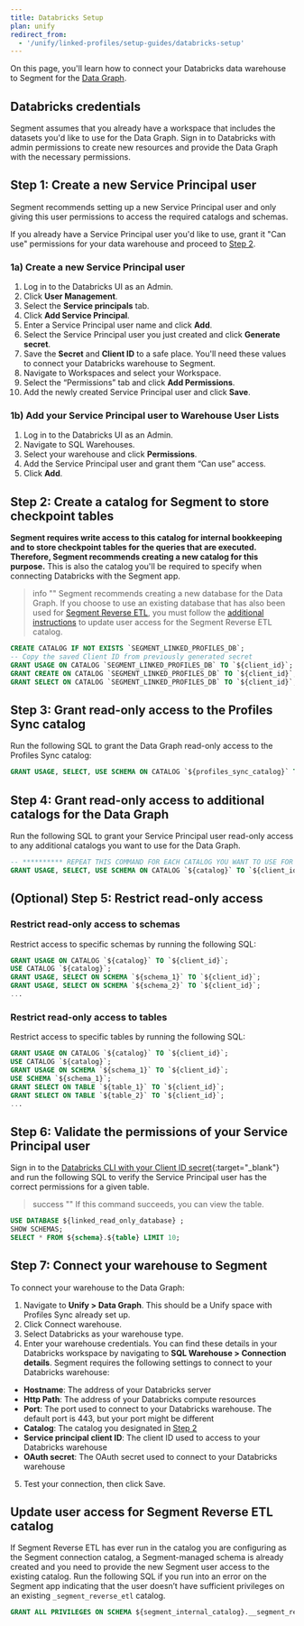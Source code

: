 ```yaml
---
title: Databricks Setup
plan: unify
redirect_from:
  - '/unify/linked-profiles/setup-guides/databricks-setup'
---
```


On this page, you'll learn how to connect your Databricks data warehouse to Segment for the [Data Graph](/docs/unify/data-graph/data-graph/). 

## Databricks credentials

Segment assumes that you already have a workspace that includes the datasets you'd like to use for the Data Graph. Sign in to Databricks with admin permissions to create new resources and provide the Data Graph with the necessary permissions. 

## Step 1: Create a new Service Principal user
Segment recommends setting up a new Service Principal user and only giving this user permissions to access the required catalogs and schemas. 

If you already have a Service Principal user you'd like to use, grant it "Can use" permissions for your data warehouse and proceed to [Step 2](#step-2-create-a-catalog-for-segment-to-store-checkpoint-tables).

### 1a) Create a new Service Principal user
1. Log in to the Databricks UI as an Admin.
2. Click **User Management**. 
3. Select the **Service principals** tab. 
4. Click **Add Service Principal**.
5. Enter a Service Principal user name and click **Add**. 
6. Select the Service Principal user you just created and click **Generate secret**.
7. Save the **Secret** and **Client ID** to a safe place. You'll need these values to connect your Databricks warehouse to Segment. 
8. Navigate to Workspaces and select your Workspace. 
9. Select the “Permissions” tab and click **Add Permissions**. 
10. Add the newly created Service Principal user and click **Save**. 

### 1b) Add your Service Principal user to Warehouse User Lists 
1. Log in to the Databricks UI as an Admin.
2. Navigate to SQL Warehouses. 
3. Select your warehouse and click **Permissions**. 
4. Add the Service Principal user and grant them “Can use” access. 
5. Click **Add**. 

## Step 2: Create a catalog for Segment to store checkpoint tables

**Segment requires write access to this catalog for internal bookkeeping and to store checkpoint tables for the queries that are executed. Therefore, Segment recommends creating a new catalog for this purpose.** This is also the catalog you'll be required to specify when connecting Databricks with the Segment app.

> info ""
> Segment recommends creating a new database for the Data Graph.
> If you choose to use an existing database that has also been used for [Segment Reverse ETL](/docs/connections/reverse-etl/), you must follow the [additional instructions](#update-user-access-for-segment-reverse-etl-catalog) to update user access for the Segment Reverse ETL catalog.

```sql
CREATE CATALOG IF NOT EXISTS `SEGMENT_LINKED_PROFILES_DB`;
-- Copy the saved Client ID from previously generated secret
GRANT USAGE ON CATALOG `SEGMENT_LINKED_PROFILES_DB` TO `${client_id}`;
GRANT CREATE ON CATALOG `SEGMENT_LINKED_PROFILES_DB` TO `${client_id}`;
GRANT SELECT ON CATALOG `SEGMENT_LINKED_PROFILES_DB` TO `${client_id}`;
```

## Step 3: Grant read-only access to the Profiles Sync catalog

Run the following SQL to grant the Data Graph read-only access to the Profiles Sync catalog:

```sql
GRANT USAGE, SELECT, USE SCHEMA ON CATALOG `${profiles_sync_catalog}` TO `${client_id}`;
```

## Step 4: Grant read-only access to additional catalogs for the Data Graph
Run the following SQL to grant your Service Principal user read-only access to any additional catalogs you want to use for the Data Graph.

```sql 
-- ********** REPEAT THIS COMMAND FOR EACH CATALOG YOU WANT TO USE FOR THE DATA GRAPH **********
GRANT USAGE, SELECT, USE SCHEMA ON CATALOG `${catalog}` TO `${client_id}`;
```

## (Optional) Step 5: Restrict read-only access

### Restrict read-only access to schemas

Restrict access to specific schemas by running the following SQL:

```sql
GRANT USAGE ON CATALOG `${catalog}` TO `${client_id}`;
USE CATALOG `${catalog}`;
GRANT USAGE, SELECT ON SCHEMA `${schema_1}` TO `${client_id}`;
GRANT USAGE, SELECT ON SCHEMA `${schema_2}` TO `${client_id}`;
...
```
### Restrict read-only access to tables
Restrict access to specific tables by running the following SQL: 

```sql
GRANT USAGE ON CATALOG `${catalog}` TO `${client_id}`;
USE CATALOG `${catalog}`;
GRANT USAGE ON SCHEMA `${schema_1}` TO `${client_id}`;
USE SCHEMA `${schema_1}`;
GRANT SELECT ON TABLE `${table_1}` TO `${client_id}`;
GRANT SELECT ON TABLE `${table_2}` TO `${client_id}`;
...

```

## Step 6: Validate the permissions of your Service Principal user

Sign in to the [Databricks CLI with your Client ID secret](https://docs.databricks.com/en/dev-tools/cli/authentication.html#oauth-machine-to-machine-m2m-authentication){:target="_blank"} and run the following SQL to verify the Service Principal user has the correct permissions for a given table. 

> success ""
> If this command succeeds, you can view the table. 

```sql
USE DATABASE ${linked_read_only_database} ;
SHOW SCHEMAS;
SELECT * FROM ${schema}.${table} LIMIT 10;
```

## Step 7: Connect your warehouse to Segment

To connect your warehouse to the Data Graph:

1. Navigate to **Unify > Data Graph**. This should be a Unify space with Profiles Sync already set up.
2. Click Connect warehouse.
3. Select Databricks as your warehouse type. 
4. Enter your warehouse credentials. You can find these details in your Databricks workspace by navigating to **SQL Warehouse > Connection details**. Segment requires the following settings to connect to your Databricks warehouse:
- **Hostname**: The address of your Databricks server
- **Http Path**: The address of your Databricks compute resources
- **Port**: The port used to connect to your Databricks warehouse. The default port is 443, but your port might be different 
- **Catalog**: The catalog you designated in [Step 2](#step-2-create-a-catalog-for-segment-to-store-checkpoint-tables)
- **Service principal client ID**: The client ID used to access to your Databricks warehouse
- **OAuth secret**: The OAuth secret used to connect to your Databricks warehouse

5. Test your connection, then click Save. 

## Update user access for Segment Reverse ETL catalog
If Segment Reverse ETL has ever run in the catalog you are configuring as the Segment connection catalog, a Segment-managed schema is already created and you need to provide the new Segment user access to the existing catalog. Run the following SQL if you run into an error on the Segment app indicating that the user doesn’t have sufficient privileges on an existing `_segment_reverse_etl` catalog.

```sql
GRANT ALL PRIVILEGES ON SCHEMA ${segment_internal_catalog}.__segment_reverse_etl TO `${client_id}`;
```
